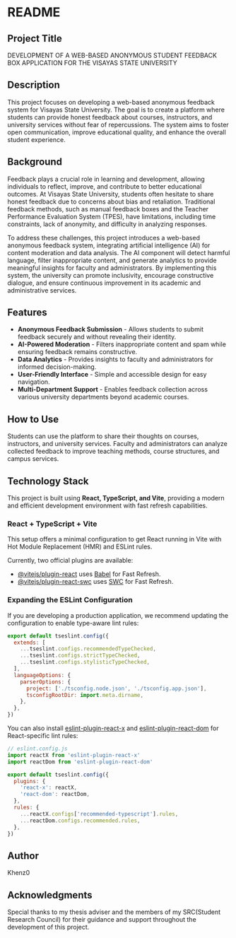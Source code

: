 # README

## Project Title
DEVELOPMENT OF A WEB-BASED ANONYMOUS STUDENT FEEDBACK BOX APPLICATION FOR THE VISAYAS STATE UNIVERSITY

## Description
This project focuses on developing a web-based anonymous feedback system for Visayas State University. The goal is to create a platform where students can provide honest feedback about courses, instructors, and university services without fear of repercussions. The system aims to foster open communication, improve educational quality, and enhance the overall student experience.

## Background
Feedback plays a crucial role in learning and development, allowing individuals to reflect, improve, and contribute to better educational outcomes. At Visayas State University, students often hesitate to share honest feedback due to concerns about bias and retaliation. Traditional feedback methods, such as manual feedback boxes and the Teacher Performance Evaluation System (TPES), have limitations, including time constraints, lack of anonymity, and difficulty in analyzing responses.

To address these challenges, this project introduces a web-based anonymous feedback system, integrating artificial intelligence (AI) for content moderation and data analysis. The AI component will detect harmful language, filter inappropriate content, and generate analytics to provide meaningful insights for faculty and administrators. By implementing this system, the university can promote inclusivity, encourage constructive dialogue, and ensure continuous improvement in its academic and administrative services.

## Features
- **Anonymous Feedback Submission** - Allows students to submit feedback securely and without revealing their identity.
- **AI-Powered Moderation** - Filters inappropriate content and spam while ensuring feedback remains constructive.
- **Data Analytics** - Provides insights to faculty and administrators for informed decision-making.
- **User-Friendly Interface** - Simple and accessible design for easy navigation.
- **Multi-Department Support** - Enables feedback collection across various university departments beyond academic courses.

## How to Use
Students can use the platform to share their thoughts on courses, instructors, and university services. Faculty and administrators can analyze collected feedback to improve teaching methods, course structures, and campus services.

## Technology Stack
This project is built using **React, TypeScript, and Vite**, providing a modern and efficient development environment with fast refresh capabilities.

### React + TypeScript + Vite
This setup offers a minimal configuration to get React running in Vite with Hot Module Replacement (HMR) and ESLint rules.

Currently, two official plugins are available:

- [@vitejs/plugin-react](https://github.com/vitejs/vite-plugin-react/blob/main/packages/plugin-react/README.md) uses [Babel](https://babeljs.io/) for Fast Refresh.
- [@vitejs/plugin-react-swc](https://github.com/vitejs/vite-plugin-react-swc) uses [SWC](https://swc.rs/) for Fast Refresh.

### Expanding the ESLint Configuration
If you are developing a production application, we recommend updating the configuration to enable type-aware lint rules:

```js
export default tseslint.config({
  extends: [
    ...tseslint.configs.recommendedTypeChecked,
    ...tseslint.configs.strictTypeChecked,
    ...tseslint.configs.stylisticTypeChecked,
  ],
  languageOptions: {
    parserOptions: {
      project: ['./tsconfig.node.json', './tsconfig.app.json'],
      tsconfigRootDir: import.meta.dirname,
    },
  },
})
```

You can also install [eslint-plugin-react-x](https://github.com/Rel1cx/eslint-react/tree/main/packages/plugins/eslint-plugin-react-x) and [eslint-plugin-react-dom](https://github.com/Rel1cx/eslint-react/tree/main/packages/plugins/eslint-plugin-react-dom) for React-specific lint rules:

```js
// eslint.config.js
import reactX from 'eslint-plugin-react-x'
import reactDom from 'eslint-plugin-react-dom'

export default tseslint.config({
  plugins: {
    'react-x': reactX,
    'react-dom': reactDom,
  },
  rules: {
    ...reactX.configs['recommended-typescript'].rules,
    ...reactDom.configs.recommended.rules,
  },
})
```

## Author
Khenz0

## Acknowledgments
Special thanks to my thesis adviser and the members of my SRC(Student Research Council) for their guidance and support throughout the development of this project.